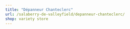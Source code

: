 ```yaml
---
title: "Dépanneur Chanteclerc"
url: /salaberry-de-valleyfield/depanneur-chanteclerc/
shop: variety store
---
```

